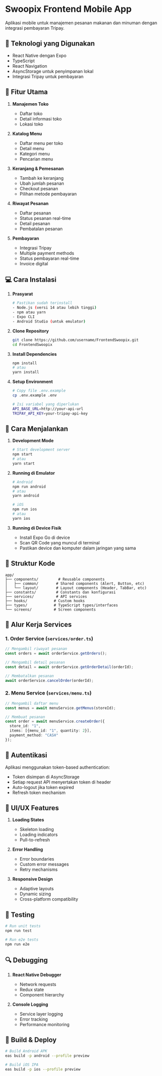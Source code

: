 # Swoopix Frontend Mobile App

Aplikasi mobile untuk manajemen pesanan makanan dan minuman dengan integrasi pembayaran Tripay.

## 🚀 Teknologi yang Digunakan

- React Native dengan Expo
- TypeScript
- React Navigation
- AsyncStorage untuk penyimpanan lokal
- Integrasi Tripay untuk pembayaran

## 📱 Fitur Utama

1. **Manajemen Toko**
   - Daftar toko
   - Detail informasi toko
   - Lokasi toko

2. **Katalog Menu**
   - Daftar menu per toko
   - Detail menu
   - Kategori menu
   - Pencarian menu

3. **Keranjang & Pemesanan**
   - Tambah ke keranjang
   - Ubah jumlah pesanan
   - Checkout pesanan
   - Pilihan metode pembayaran

4. **Riwayat Pesanan**
   - Daftar pesanan
   - Status pesanan real-time
   - Detail pesanan
   - Pembatalan pesanan

5. **Pembayaran**
   - Integrasi Tripay
   - Multiple payment methods
   - Status pembayaran real-time
   - Invoice digital

## 💻 Cara Instalasi

1. **Prasyarat**
   ```bash
   # Pastikan sudah terinstall
   - Node.js (versi 14 atau lebih tinggi)
   - npm atau yarn
   - Expo CLI
   - Android Studio (untuk emulator)
   ```

2. **Clone Repository**
   ```bash
   git clone https://github.com/username/FrontendSwoopix.git
   cd FrontendSwoopix
   ```

3. **Install Dependencies**
   ```bash
   npm install
   # atau
   yarn install
   ```

4. **Setup Environment**
   ```bash
   # Copy file .env.example
   cp .env.example .env

   # Isi variabel yang diperlukan
   API_BASE_URL=http://your-api-url
   TRIPAY_API_KEY=your-tripay-api-key
   ```

## 🎯 Cara Menjalankan

1. **Development Mode**
   ```bash
   # Start development server
   npm start
   # atau
   yarn start
   ```

2. **Running di Emulator**
   ```bash
   # Android
   npm run android
   # atau
   yarn android

   # iOS
   npm run ios
   # atau
   yarn ios
   ```

3. **Running di Device Fisik**
   - Install Expo Go di device
   - Scan QR Code yang muncul di terminal
   - Pastikan device dan komputer dalam jaringan yang sama

## 📁 Struktur Kode

```
app/
├── components/         # Reusable components
│   ├── common/        # Shared components (Alert, Button, etc)
│   └── layout/        # Layout components (Header, TabBar, etc)
├── constants/         # Constants dan konfigurasi
├── services/          # API services
├── hooks/            # Custom hooks
├── types/            # TypeScript types/interfaces
└── screens/          # Screen components
```

## 🔄 Alur Kerja Services

### 1. Order Service (`services/order.ts`)
```typescript
// Mengambil riwayat pesanan
const orders = await orderService.getOrders();

// Mengambil detail pesanan
const detail = await orderService.getOrderDetail(orderId);

// Membatalkan pesanan
await orderService.cancelOrder(orderId);
```

### 2. Menu Service (`services/menu.ts`)
```typescript
// Mengambil daftar menu
const menus = await menuService.getMenus(storeId);

// Membuat pesanan
const order = await menuService.createOrder({
  store_id: "1",
  items: [{menu_id: "1", quantity: 2}],
  payment_method: "CASH"
});
```

## 🔐 Autentikasi

Aplikasi menggunakan token-based authentication:
- Token disimpan di AsyncStorage
- Setiap request API menyertakan token di header
- Auto-logout jika token expired
- Refresh token mechanism

## 🎨 UI/UX Features

1. **Loading States**
   - Skeleton loading
   - Loading indicators
   - Pull-to-refresh

2. **Error Handling**
   - Error boundaries
   - Custom error messages
   - Retry mechanisms

3. **Responsive Design**
   - Adaptive layouts
   - Dynamic sizing
   - Cross-platform compatibility

## 📝 Testing

```bash
# Run unit tests
npm run test

# Run e2e tests
npm run e2e
```

## 🔍 Debugging

1. **React Native Debugger**
   - Network requests
   - Redux state
   - Component hierarchy

2. **Console Logging**
   - Service layer logging
   - Error tracking
   - Performance monitoring

## 📱 Build & Deploy

```bash
# Build Android APK
eas build -p android --profile preview

# Build iOS IPA
eas build -p ios --profile preview
```
